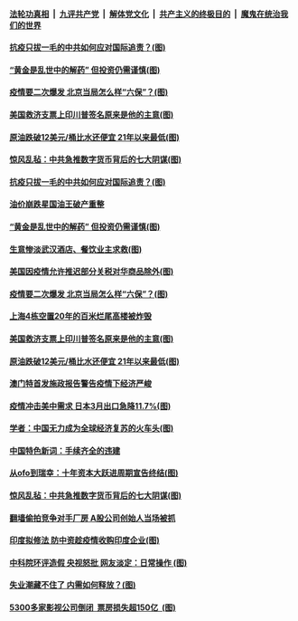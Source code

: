 

####  [法轮功真相](../../../../basic/blob/master/README.md?t=04211401) &nbsp;|&nbsp; [九评共产党](../../../../9ping.md/blob/master/README.md?t=04211401) &nbsp;|&nbsp; [解体党文化](../../../../jtdwh.md/blob/master/README.md?t=04211401)  &nbsp;|&nbsp; [共产主义的终极目的](../../../../gczydzjmd.md/blob/master/README.md?t=04211401) &nbsp;|&nbsp; [魔鬼在统治我们的世界](../../../../mgztzwmdsj.md/blob/master/README.md?t=04211401) 

#### [抗疫只拔一毛的中共如何应对国际追责？(图)](../pages/p5/930489.md?t=04211401) 

#### [“黄金是乱世中的解药” 但投资仍需谨慎(图)](../pages/p5/930477.md?t=04211401) 

#### [疫情要二次爆发 北京当局怎么样“六保”？(图)](../pages/p5/930459.md?t=04211401) 

#### [美国救济支票上印川普签名原来是他的主意(图)](../pages/p5/930452.md?t=04211401) 

#### [原油跌破12美元/桶比水还便宜 21年以来最低(图)](../pages/p5/930447.md?t=04211401) 

#### [惊风乱毡：中共急推数字货币背后的七大阴谋(图)](../pages/p5/930390.md?t=04211401) 

#### [抗疫只拔一毛的中共如何应对国际追责？(图)](../pages/p5/930489.md?t=04211401) 

#### [油价崩跌星国油王破产重整](../pages/p5/930503.md?t=04211401) 

#### [“黄金是乱世中的解药” 但投资仍需谨慎(图)](../pages/p5/930477.md?t=04211401) 

#### [生意惨淡武汉酒店、餐饮业主求救(图)](../pages/p5/930501.md?t=04211401) 

#### [美国因疫情允许推迟部分关税对华商品除外(图)](../pages/p5/930498.md?t=04211401) 

#### [疫情要二次爆发 北京当局怎么样“六保”？(图)](../pages/p5/930459.md?t=04211401) 

#### [上海4栋空置20年的百米烂尾高楼被炸毁](../pages/p5/930455.md?t=04211401) 

#### [美国救济支票上印川普签名原来是他的主意(图)](../pages/p5/930452.md?t=04211401) 

#### [原油跌破12美元/桶比水还便宜 21年以来最低(图)](../pages/p5/930447.md?t=04211401) 

#### [澳门特首发施政报告警告疫情下经济严峻](../pages/p5/930444.md?t=04211401) 

#### [疫情冲击美中需求 日本3月出口急降11.7%(图)](../pages/p5/930409.md?t=04211401) 

#### [学者：中国无力成为全球经济复苏的火车头(图)](../pages/p5/930407.md?t=04211401) 

#### [中国特色新词：手续齐全的违建](../pages/p5/930399.md?t=04211401) 

#### [从ofo到瑞幸：十年资本大跃进周期宣告终结(图)](../pages/p5/930391.md?t=04211401) 

#### [惊风乱毡：中共急推数字货币背后的七大阴谋(图)](../pages/p5/930390.md?t=04211401) 

#### [翻墙偷拍竞争对手厂房 A股公司创始人当场被抓](../pages/p5/930379.md?t=04211401) 

#### [印度拟修法 防中资趁疫情收购印度企业(图)](../pages/p5/930374.md?t=04211401) 

#### [中科院环评造假 央视怒批 网友淡定：日常操作&nbsp;(图)](../pages/p5/930363.md?t=04211401) 

#### [失业潮藏不住了 内需如何释放？(图)](../pages/p5/930350.md?t=04211401) 

#### [5300多家影视公司倒闭&nbsp; 票房损失超150亿 &nbsp;(图)](../pages/p5/930338.md?t=04211401) 

